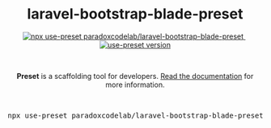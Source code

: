 <p align="center">
  <h1 align="center">laravel-bootstrap-blade-preset</h1>
  <p align="center">
    <a href="https://github.com/use-preset/use-preset/releases">
      <img alt="npx use-preset paradoxcodelab/laravel-bootstrap-blade-preset" src="https://img.shields.io/badge/use--preset-laravel-bootstrap-blade-preset-blue?style=flat-square">
    </a>
    &nbsp;
    <a href="https://www.npmjs.com/package/use-preset">
      <img alt="use-preset version" src="https://img.shields.io/npm/v/use-preset?color=32c854&style=flat-square&label=use-preset">
    </a>
  </p>
  <br />
  <p align="center">
    <b>Preset</b> is a scaffolding tool for developers. <a href="https://usepreset.dev/">Read the documentation</a> for more information.
  </p>
  <br />
  <pre align="center">npx use-preset paradoxcodelab/laravel-bootstrap-blade-preset</pre>
  &nbsp;
<p>
